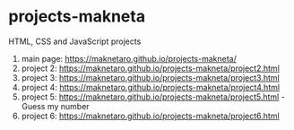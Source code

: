 # projects-makneta
HTML, CSS and JavaScript projects
1. main page: https://maknetaro.github.io/projects-makneta/
2. project 2: https://maknetaro.github.io/projects-makneta/project2.html
3. project 3: https://maknetaro.github.io/projects-makneta/project3.html
4. project 4: https://maknetaro.github.io/projects-makneta/project4.html
5. project 5: https://maknetaro.github.io/projects-makneta/project5.html - Guess my number
6. project 6: https://maknetaro.github.io/projects-makneta/project6.html

